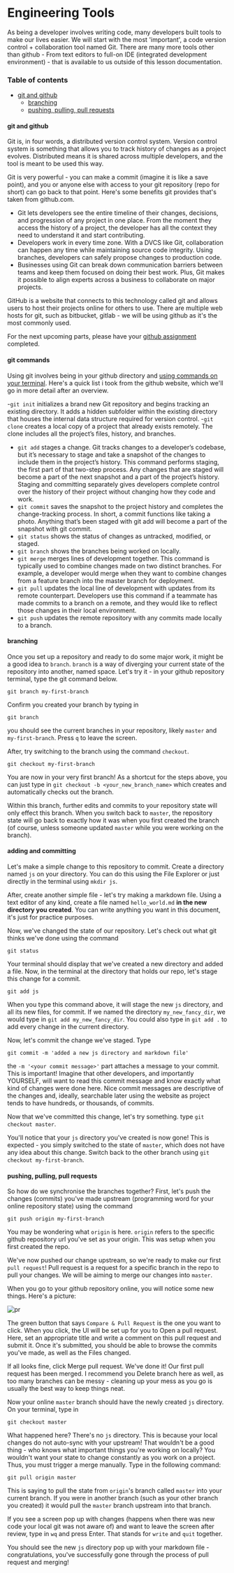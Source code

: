 # Engineering Tools

As being a developer involves writing code, many developers built tools to make our lives easier. We will start with the most 'important', a code version control + collaboration tool named Git. There are many more tools other than github - From text editors to full-on IDE (integrated development environment) - that is available to us outside of this lesson documentation.

### Table of contents

- [git and github](#github)
  * [branching](#branching)
  * [pushing, pulling, pull requests](#pushing-pulling-pull-requests)

#### git and github

Git is, in four words, a distributed version control system. Version control system is something that allows you to track history of changes as a project evolves. Distributed means it is shared across multiple developers, and the tool is meant to be used this way.

Git is very powerful - you can make a commit (imagine it is like a save point), and you or anyone else with access to your git repository (repo for short) can go back to that point. Here's some benefits git provides that's taken from github.com.

- Git lets developers see the entire timeline of their changes, decisions, and progression of any project in one place. From the moment they access the history of a project, the developer has all the context they need to understand it and start contributing.
- Developers work in every time zone. With a DVCS like Git, collaboration can happen any time while maintaining source code integrity. Using branches, developers can safely propose changes to production code.
- Businesses using Git can break down communication barriers between teams and keep them focused on doing their best work. Plus, Git makes it possible to align experts across a business to collaborate on major projects.

GitHub is a website that connects to this technology called git and allows users to host their projects online for others to use. There are multiple web hosts for git, such as bitbucket, gitlab - we will be using github as it's the most commonly used.

For the next upcoming parts, please have your [github assignment](https://github.com/riotcku/learntocode/blob/master/homework/GithubHW1.md) completed.

#### git commands

Using git involves being in your github directory and [using commands on your terminal](https://www.twitch.tv/videos/605668695). Here's a quick list i took from the github website, which we'll go in more detail after an overview.

-`git init` initializes a brand new Git repository and begins tracking an existing directory. It adds a hidden subfolder within the existing directory that houses the internal data structure required for version control.
-`git clone` creates a local copy of a project that already exists remotely. The clone includes all the project’s files, history, and branches.
- `git add` stages a change. Git tracks changes to a developer’s codebase, but it’s necessary to stage and take a snapshot of the changes to include them in the project’s history. This command performs staging, the first part of that two-step process. Any changes that are staged will become a part of the next snapshot and a part of the project’s history. Staging and committing separately gives developers complete control over the history of their project without changing how they code and work.
- `git commit` saves the snapshot to the project history and completes the change-tracking process. In short, a commit functions like taking a photo. Anything that’s been staged with git add will become a part of the snapshot with git commit.
- `git status` shows the status of changes as untracked, modified, or staged.
- `git branch` shows the branches being worked on locally.
- `git merge` merges lines of development together. This command is typically used to combine changes made on two distinct branches. For example, a developer would merge when they want to combine changes from a feature branch into the master branch for deployment.
- `git pull` updates the local line of development with updates from its remote counterpart. Developers use this command if a teammate has made commits to a branch on a remote, and they would like to reflect those changes in their local environment.
- `git push` updates the remote repository with any commits made locally to a branch.

#### branching

Once you set up a repository and ready to do some major work, it might be a good idea to `branch`. `branch` is a way of diverging your current state of the repository into another, named space. Let's try it - in your github repository terminal, type the git command below.

```
git branch my-first-branch
```

Confirm you created your branch by typing in

```
git branch
```

you should see the current branches in your repository, likely `master` and `my-first-branch`. Press `q` to leave the screen.

After, try switching to the branch using the command `checkout`.

```
git checkout my-first-branch
```

You are now in your very first branch! As a shortcut for the steps above, you can just type in `git checkout -b <your_new_branch_name>` which creates and automatically checks out the branch.

Within this branch, further edits and commits to your repository state will only effect this branch. When you switch back to `master`, the repository state will go back to exactly how it was when you first created the branch (of course, unless someone updated `master` while you were working on the branch).

#### adding and committing

Let's make a simple change to this repository to commit. Create a directory named `js` on your directory. You can do this using the File Explorer or just directly in the terminal using `mkdir js`.

After, create another simple file - let's try making a markdown file. Using a text editor of any kind, create a file named `hello_world.md` **in the new directory you created**. You can write anything you want in this document, it's just for practice purposes.

Now, we've changed the state of our repository. Let's check out what git thinks we've done using the command

`git status`

Your terminal should display that we've created a new directory and added a file. Now, in the terminal at the directory that holds our repo, let's stage this change for a commit.

`git add js`

When you type this command above, it will stage the new `js` directory, and all its new files, for commit. If we named the directory `my_new_fancy_dir`, we would type in `git add my_new_fancy_dir`. You could also type in `git add .` to add every change in the current directory.

Now, let's commit the change we've staged. Type

`git commit -m 'added a new js directory and markdown file'`

the `-m '<your commit message>'` part attaches a message to your commit. This is important! Imagine that other developers, and importantly YOURSELF, will want to read this commit message and know exactly what kind of changes were done here. Nice commit messages are descriptive of the changes and, ideally, searchable later using the website as project tends to have hundreds, or thousands, of commits.

Now that we've committed this change, let's try something. type `git checkout master`.

You'll notice that your `js` directory you've created is now gone! This is expected - you simply switched to the state of `master`, which does not have any idea about this change. Switch back to the other branch using `git checkout my-first-branch`.

#### pushing, pulling, pull requests

So how do we synchronise the branches together? First, let's push the changes (commits) you've made upstream (programming word for your online repository state) using the command

`git push origin my-first-branch`

You may be wondering what `origin` is here. `origin` refers to the specific github repository url you've set as your origin. This was setup when you first created the repo.

We've now pushed our change upstream, so we're ready to make our first `pull request`! Pull request is a request for a specific branch in the repo to pull your changes. We will be aiming to merge our changes into `master`.

When you go to your github repository online, you will notice some new things. Here's a picture:

![pr](https://cloud.githubusercontent.com/assets/5241432/9189475/da30eb86-3fb6-11e5-934f-ca596a2cac69.png)

The green button that says `Compare & Pull Request` is the one you want to click. When you click, the UI will be set up for you to Open a pull request. Here, set an appropriate title and write a comment on this pull request and submit it. Once it's submitted, you should be able to browse the commits you've made, as well as the Files changed.

If all looks fine, click Merge pull request. We've done it! Our first pull request has been merged. I recommend you Delete branch here as well, as too many branches can be messy - cleaning up your mess as you go is usually the best way to keep things neat.

Now your online `master` branch should have the newly created `js` directory. On your terminal, type in

`git checkout master`

What happened here? There's no `js` directory. This is because your local changes do not auto-sync with your upstream! That wouldn't be a good thing - who knows what important things you're working on locally? You wouldn't want your state to change constantly as you work on a project. Thus, you must trigger a merge manually. Type in the following command:

`git pull origin master`

This is saying to pull the state from `origin`'s branch called `master` into your current branch. If you were in another branch (such as your other branch you created) it would pull the `master` branch upstream into that branch.

If you see a screen pop up with changes (happens when there was new code your local git was not aware of) and want to leave the screen after review, type in `wq` and press Enter. That stands for `write` and `quit` together.

You should see the new `js` directory pop up with your markdown file - congratulations, you've successfully gone through the process of pull request and merging!


